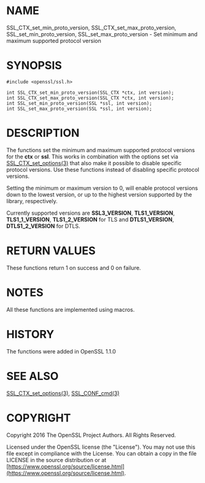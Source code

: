 # NAME

SSL\_CTX\_set\_min\_proto\_version, SSL\_CTX\_set\_max\_proto\_version,
SSL\_set\_min\_proto\_version, SSL\_set\_max\_proto\_version - Set minimum
and maximum supported protocol version

# SYNOPSIS

    #include <openssl/ssl.h>

    int SSL_CTX_set_min_proto_version(SSL_CTX *ctx, int version);
    int SSL_CTX_set_max_proto_version(SSL_CTX *ctx, int version);
    int SSL_set_min_proto_version(SSL *ssl, int version);
    int SSL_set_max_proto_version(SSL *ssl, int version);

# DESCRIPTION

The functions set the minimum and maximum supported protocol versions
for the **ctx** or **ssl**.
This works in combination with the options set via
[SSL\_CTX\_set\_options(3)](http://man.he.net/man3/SSL_CTX_set_options) that also make it possible to disable
specific protocol versions.
Use these functions instead of disabling specific protocol versions.

Setting the minimum or maximum version to 0, will enable protocol
versions down to the lowest version, or up to the highest version
supported by the library, respectively.

Currently supported versions are **SSL3\_VERSION**, **TLS1\_VERSION**,
**TLS1\_1\_VERSION**, **TLS1\_2\_VERSION** for TLS and **DTLS1\_VERSION**,
**DTLS1\_2\_VERSION** for DTLS.

# RETURN VALUES

These functions return 1 on success and 0 on failure.

# NOTES

All these functions are implemented using macros.

# HISTORY

The functions were added in OpenSSL 1.1.0

# SEE ALSO

[SSL\_CTX\_set\_options(3)](http://man.he.net/man3/SSL_CTX_set_options), [SSL\_CONF\_cmd(3)](http://man.he.net/man3/SSL_CONF_cmd)

# COPYRIGHT

Copyright 2016 The OpenSSL Project Authors. All Rights Reserved.

Licensed under the OpenSSL license (the "License").  You may not use
this file except in compliance with the License.  You can obtain a copy
in the file LICENSE in the source distribution or at
[https://www.openssl.org/source/license.html](https://www.openssl.org/source/license.html).
